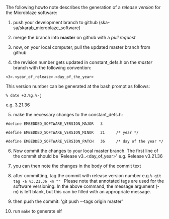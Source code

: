 The following howto note describes the generation of a *release version* for the
Microblaze software:

1) push your development branch to github (ska-sa/skarab_microblaze_software)

2) merge the branch into **master** on github with a *pull request*

3) now, on your local computer, pull the updated master branch from github

4) the revision number gets updated in constant_defs.h on the *master* branch with
the following convention:
```
<3>.<year_of_release>.<day_of_the_year>
```

This version number can be generated at the bash prompt as follows:

```% date +3.%g.%-j```

e.g. 3.21.36

5) make the necessary changes to the constant_defs.h:
```
#define EMBEDDED_SOFTWARE_VERSION_MAJOR   3

#define EMBEDDED_SOFTWARE_VERSION_MINOR   21     /* year */

#define EMBEDDED_SOFTWARE_VERSION_PATCH   36     /* day of the year */
```

6) Now commit the changes to your local master branch. The first line of the commit
should be 'Release v3.<year>.<day_of_year>'
e.g. Release v3.21.36

7) you can then note the changes in the body of the commit text

8) after committing, tag the commit with release version number e.g.```% git tag -a v3.21.36 -m "" ```
Please note that annotated tags are used for the software versioning. In the above command, the
message argument (-m) is left blank, but this can be filled with an appropriate message.

9) then push the commit: 'git push --tags origin master'

10) run ```make``` to generate elf
